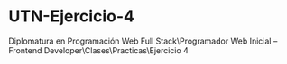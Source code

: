# UTN-Ejercicio-4

Diplomatura en Programación Web Full Stack\Programador Web Inicial – Frontend Developer\Clases\Practicas\Ejercicio 4
